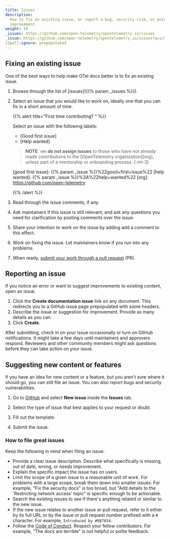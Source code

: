 ```yaml
---
title: Issues
description:
  How to fix an existing issue, or report a bug, security risk, or potential
  improvement.
weight: 10
_issues: https://github.com/open-telemetry/opentelemetry.io/issues
_issue: https://github.com/open-telemetry/opentelemetry.io/issues?q=is%3Aissue+is%3Aopen+sort%3Aupdated-desc+label%3A
cSpell:ignore: prepopulated
---
```


## Fixing an existing issue

One of the best ways to help make OTel docs better is to fix an existing issue.

1. Browse through the list of [issues]({{% param _issues %}}).
2. Select an issue that you would like to work on, ideally one that you can fix
   in a short amount of time.

   <!-- prettier-ignore -->
   <a name="first-issue"></a>
   {{% alert title="First time contributing? " %}}

   Select an issue with the following labels:

   - [Good first issue]
   - [Help wanted]

   <!-- prettier-ignore -->
   > **NOTE**: we **_do not_ assign issues** to those who
   > have not already made contributions to the [OpenTelemetry
   > organization][org], unless part of a mentorship or onboarding
   > process.
   {.mt-3}

   <!-- prettier-ignore -->
   [good first issue]: {{% param _issue %}}%22good+first+issue%22
   [help wanted]: {{% param _issue %}}%3A%22help+wanted%22
   [org]: https://github.com/open-telemetry

   {{% /alert %}}

3. Read through the issue comments, if any.
4. Ask maintainers if this issue is still relevant, and ask any questions you
   need for clarification by posting comments over the issue.
5. Share your intention to work on the issue by adding add a comment to this
   effect.
6. Work on fixing the issue. Let maintainers know if you run into any problems.
7. When ready, [submit your work through a pull request](../pull-requests) (PR).

## Reporting an issue

If you notice an error or want to suggest improvements to existing content, open
an issue.

1. Click the **Create documentation issue** link on any document. This redirects
   you to a GitHub issue page prepopulated with some headers.
2. Describe the issue or suggestion for improvement. Provide as many details as
   you can.
3. Click **Create**.

After submitting, check in on your issue occasionally or turn on GitHub
notifications. It might take a few days until maintainers and approvers respond.
Reviewers and other community members might ask questions before they can take
action on your issue.

## Suggesting new content or features

If you have an idea for new content or a feature, but you aren't sure where it
should go, you can still file an issue. You can also report bugs and security
vulnerabilities.

1. Go to
   [GitHub](https://github.com/open-telemetry/opentelemetry.io/issues/new/) and
   select **New issue** inside the **Issues** tab.

1. Select the type of issue that best applies to your request or doubt.

1. Fill out the template.

1. Submit the issue.

### How to file great issues

Keep the following in mind when filing an issue:

- Provide a clear issue description. Describe what specifically is missing, out
  of date, wrong, or needs improvement.
- Explain the specific impact the issue has on users.
- Limit the scope of a given issue to a reasonable unit of work. For problems
  with a large scope, break them down into smaller issues. For example, "Fix the
  security docs" is too broad, but "Add details to the 'Restricting network
  access' topic" is specific enough to be actionable.
- Search the existing issues to see if there's anything related or similar to
  the new issue.
- If the new issue relates to another issue or pull request, refer to it either
  by its full URL or by the issue or pull request number prefixed with a `#`
  character. For example, `Introduced by #987654`.
- Follow the
  [Code of Conduct](https://github.com/open-telemetry/community/blob/main/code-of-conduct.md).
  Respect your fellow contributors. For example, "The docs are terrible" is not
  helpful or polite feedback.
